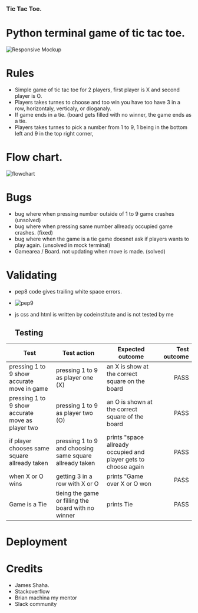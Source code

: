### Tic Tac Toe.

# Python terminal game of tic tac toe.

![Responsive Mockup](https://github.com/ejkington/tic-tac-toe/blob/main/readme.md%20assets/mockup.PNG)

# Rules 
- Simple game of tic tac toe for 2 players, first player is X and second player is O.
- Players takes turnes to choose and too win you have too have 3 in a row, horizontaly, verticaly, or dioganaly.
- If game ends in a tie. (board gets filled with no winner, the game ends as a tie.
- Players takes turnes to pick a number from 1 to 9, 1 being in the bottom left and 9 in the top right corner,

# Flow chart.

![flowchart](https://github.com/ejkington/tic-tac-toe/blob/main/readme.md%20assets/flowchart.jpeg)
# Bugs

- bug where when pressing number outside of 1 to 9 game crashes (unsolved)
- bug where when pressing same number allready occupied game crashes. (fixed)
- bug where when the game is a tie game doesnet ask if players wants to play again. (unsolved in mock terminal)
- Gamearea / Board. not updating when move is made. (solved)

# Validating
- pep8 code gives trailing white space errors.
- ![pep9](https://github.com/ejkington/tic-tac-toe/blob/main/readme.md%20assets/pep8.PNG)
- js css and html is written by codeinstitute and is not tested by me
  
  ## Testing 
 Test | Test action | Expected outcome      | Test outcome
------- | ---------------- | ---------- | ---------:
pressing 1 to 9 show accurate move in game | pressing 1 to 9 as player one (X) | an X is show at the correct square on the board | PASS
pressing 1 to 9 show accurate move as player two  |  pressing 1 to 9 as player two (O)        | an O is shown at the correct square of the board       | PASS
if player chooses same square allready taken   | pressing 1 to 9 and choosing same square allready taken | prints "space allready occupied and player gets to choose again    | PASS
when X or O wins   | getting 3 in a row with X or O  | prints "Game over X or O won    | PASS
Game is a Tie   | tieing the game or filling the board with no winner | prints Tie    | PASS
 
# Deployment

# Credits 
- James Shaha.
- Stackoverflow
- Brian machina my mentor
- Slack community
